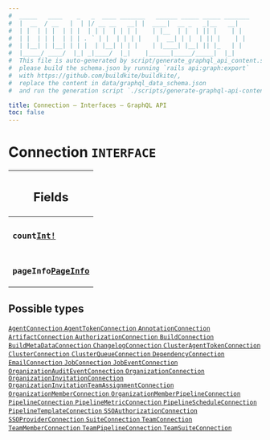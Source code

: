 ```yaml
---
#  _____   ____    _   _  ____ _______   ______ _____ _____ _______
#  |  __  / __   |  | |/ __ __   __| |  ____|  __ _   _|__   __|
#  | |  | | |  | | |  | | |  | | | |    | |__  | |  | || |    | |
#  | |  | | |  | | | . ` | |  | | | |    |  __| | |  | || |    | |
#  | |__| | |__| | | |  | |__| | | |    | |____| |__| || |_   | |
#  |_____/ ____/  |_| _|____/  |_|    |______|_____/_____|  |_|
#  This file is auto-generated by script/generate_graphql_api_content.sh,
#  please build the schema.json by running `rails api:graph:export`
#  with https://github.com/buildkite/buildkite/,
#  replace the content in data/graphql_data_schema.json
#  and run the generation script `./scripts/generate-graphql-api-content.sh`.

title: Connection – Interfaces – GraphQL API
toc: false
---
```

<!-- vale off -->
<h1 class="has-pills" data-algolia-exclude>
  Connection
  <span class="pill pill--interface pill--normal-case pill--large"><code>INTERFACE</code></span>
</h1>
<!-- vale on -->




<table class="responsive-table responsive-table--single-column-rows">
  <thead>
    <th>
      <h2 data-algolia-exclude>Fields</h2>
    </th>
  </thead>
  <tbody>
    <tr><td><h3 class="is-small has-pills"><code>count</code><a href="/docs/apis/graphql/schemas/scalar/int" class="pill pill--scalar pill--normal-case pill--medium" title="Go to SCALAR Int"><code>Int!</code></a></h3></td></tr><tr><td><h3 class="is-small has-pills"><code>pageInfo</code><a href="/docs/apis/graphql/schemas/object/pageinfo" class="pill pill--object pill--normal-case pill--medium" title="Go to OBJECT PageInfo"><code>PageInfo</code></a></h3></td></tr>
  </tbody>
</table>






<h2 data-algolia-exclude>Possible types</h2>
<div><a href="/docs/apis/graphql/schemas/object/agentconnection" class="pill pill--object pill--normal-case pill--large" title="Go to OBJECT AgentConnection">
  <code>AgentConnection</code>
</a>
<a href="/docs/apis/graphql/schemas/object/agenttokenconnection" class="pill pill--object pill--normal-case pill--large" title="Go to OBJECT AgentTokenConnection">
  <code>AgentTokenConnection</code>
</a>
<a href="/docs/apis/graphql/schemas/object/annotationconnection" class="pill pill--object pill--normal-case pill--large" title="Go to OBJECT AnnotationConnection">
  <code>AnnotationConnection</code>
</a>
<a href="/docs/apis/graphql/schemas/object/artifactconnection" class="pill pill--object pill--normal-case pill--large" title="Go to OBJECT ArtifactConnection">
  <code>ArtifactConnection</code>
</a>
<a href="/docs/apis/graphql/schemas/object/authorizationconnection" class="pill pill--object pill--normal-case pill--large" title="Go to OBJECT AuthorizationConnection">
  <code>AuthorizationConnection</code>
</a>
<a href="/docs/apis/graphql/schemas/object/buildconnection" class="pill pill--object pill--normal-case pill--large" title="Go to OBJECT BuildConnection">
  <code>BuildConnection</code>
</a>
<a href="/docs/apis/graphql/schemas/object/buildmetadataconnection" class="pill pill--object pill--normal-case pill--large" title="Go to OBJECT BuildMetaDataConnection">
  <code>BuildMetaDataConnection</code>
</a>
<a href="/docs/apis/graphql/schemas/object/changelogconnection" class="pill pill--object pill--normal-case pill--large" title="Go to OBJECT ChangelogConnection">
  <code>ChangelogConnection</code>
</a>
<a href="/docs/apis/graphql/schemas/object/clusteragenttokenconnection" class="pill pill--object pill--normal-case pill--large" title="Go to OBJECT ClusterAgentTokenConnection">
  <code>ClusterAgentTokenConnection</code>
</a>
<a href="/docs/apis/graphql/schemas/object/clusterconnection" class="pill pill--object pill--normal-case pill--large" title="Go to OBJECT ClusterConnection">
  <code>ClusterConnection</code>
</a>
<a href="/docs/apis/graphql/schemas/object/clusterqueueconnection" class="pill pill--object pill--normal-case pill--large" title="Go to OBJECT ClusterQueueConnection">
  <code>ClusterQueueConnection</code>
</a>
<a href="/docs/apis/graphql/schemas/object/dependencyconnection" class="pill pill--object pill--normal-case pill--large" title="Go to OBJECT DependencyConnection">
  <code>DependencyConnection</code>
</a>
<a href="/docs/apis/graphql/schemas/object/emailconnection" class="pill pill--object pill--normal-case pill--large" title="Go to OBJECT EmailConnection">
  <code>EmailConnection</code>
</a>
<a href="/docs/apis/graphql/schemas/object/jobconnection" class="pill pill--object pill--normal-case pill--large" title="Go to OBJECT JobConnection">
  <code>JobConnection</code>
</a>
<a href="/docs/apis/graphql/schemas/object/jobeventconnection" class="pill pill--object pill--normal-case pill--large" title="Go to OBJECT JobEventConnection">
  <code>JobEventConnection</code>
</a>
<a href="/docs/apis/graphql/schemas/object/organizationauditeventconnection" class="pill pill--object pill--normal-case pill--large" title="Go to OBJECT OrganizationAuditEventConnection">
  <code>OrganizationAuditEventConnection</code>
</a>
<a href="/docs/apis/graphql/schemas/object/organizationconnection" class="pill pill--object pill--normal-case pill--large" title="Go to OBJECT OrganizationConnection">
  <code>OrganizationConnection</code>
</a>
<a href="/docs/apis/graphql/schemas/object/organizationinvitationconnection" class="pill pill--object pill--normal-case pill--large" title="Go to OBJECT OrganizationInvitationConnection">
  <code>OrganizationInvitationConnection</code>
</a>
<a href="/docs/apis/graphql/schemas/object/organizationinvitationteamassignmentconnection" class="pill pill--object pill--normal-case pill--large" title="Go to OBJECT OrganizationInvitationTeamAssignmentConnection">
  <code>OrganizationInvitationTeamAssignmentConnection</code>
</a>
<a href="/docs/apis/graphql/schemas/object/organizationmemberconnection" class="pill pill--object pill--normal-case pill--large" title="Go to OBJECT OrganizationMemberConnection">
  <code>OrganizationMemberConnection</code>
</a>
<a href="/docs/apis/graphql/schemas/object/organizationmemberpipelineconnection" class="pill pill--object pill--normal-case pill--large" title="Go to OBJECT OrganizationMemberPipelineConnection">
  <code>OrganizationMemberPipelineConnection</code>
</a>
<a href="/docs/apis/graphql/schemas/object/pipelineconnection" class="pill pill--object pill--normal-case pill--large" title="Go to OBJECT PipelineConnection">
  <code>PipelineConnection</code>
</a>
<a href="/docs/apis/graphql/schemas/object/pipelinemetricconnection" class="pill pill--object pill--normal-case pill--large" title="Go to OBJECT PipelineMetricConnection">
  <code>PipelineMetricConnection</code>
</a>
<a href="/docs/apis/graphql/schemas/object/pipelinescheduleconnection" class="pill pill--object pill--normal-case pill--large" title="Go to OBJECT PipelineScheduleConnection">
  <code>PipelineScheduleConnection</code>
</a>
<a href="/docs/apis/graphql/schemas/object/pipelinetemplateconnection" class="pill pill--object pill--normal-case pill--large" title="Go to OBJECT PipelineTemplateConnection">
  <code>PipelineTemplateConnection</code>
</a>
<a href="/docs/apis/graphql/schemas/object/ssoauthorizationconnection" class="pill pill--object pill--normal-case pill--large" title="Go to OBJECT SSOAuthorizationConnection">
  <code>SSOAuthorizationConnection</code>
</a>
<a href="/docs/apis/graphql/schemas/object/ssoproviderconnection" class="pill pill--object pill--normal-case pill--large" title="Go to OBJECT SSOProviderConnection">
  <code>SSOProviderConnection</code>
</a>
<a href="/docs/apis/graphql/schemas/object/suiteconnection" class="pill pill--object pill--normal-case pill--large" title="Go to OBJECT SuiteConnection">
  <code>SuiteConnection</code>
</a>
<a href="/docs/apis/graphql/schemas/object/teamconnection" class="pill pill--object pill--normal-case pill--large" title="Go to OBJECT TeamConnection">
  <code>TeamConnection</code>
</a>
<a href="/docs/apis/graphql/schemas/object/teammemberconnection" class="pill pill--object pill--normal-case pill--large" title="Go to OBJECT TeamMemberConnection">
  <code>TeamMemberConnection</code>
</a>
<a href="/docs/apis/graphql/schemas/object/teampipelineconnection" class="pill pill--object pill--normal-case pill--large" title="Go to OBJECT TeamPipelineConnection">
  <code>TeamPipelineConnection</code>
</a>
<a href="/docs/apis/graphql/schemas/object/teamsuiteconnection" class="pill pill--object pill--normal-case pill--large" title="Go to OBJECT TeamSuiteConnection">
  <code>TeamSuiteConnection</code>
</a>
</div>
